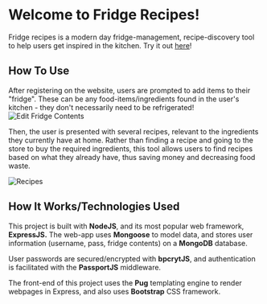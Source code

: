 # Welcome to Fridge Recipes!


Fridge recipes is a modern day fridge-management, recipe-discovery tool to help users get inspired in the kitchen. Try it out [here](https://arcane-beach-51469.herokuapp.com)!

## How To Use 
After registering on the website, users are prompted to add items to their "fridge". These can be any food-items/ingredients found in the user's kitchen - they don't necessarily need to be refrigerated!
![Edit Fridge Contents](https://i.ibb.co/tCj9tv4/editfridge.png)

Then, the user is presented with several recipes, relevant to the ingredients they currently have at home. Rather than finding a recipe and going to the store to buy the required ingredients, this tool allows users to find recipes based on what they already have, thus saving money and decreasing food waste.

![Recipes](https://i.ibb.co/XyxJkGg/recipes.png)

## How It Works/Technologies Used
This project is built with **NodeJS**, and its most popular web framework, **ExpressJS.** The web-app uses **Mongoose** to model data, and stores user information (username, pass, fridge contents) on a **MongoDB** database.

User passwords are secured/encrypted with **bpcrytJS**, and authentication is facilitated with the **PassportJS** middleware.

The front-end of this project uses the **Pug** templating engine to render webpages in Express, and also uses **Bootstrap** CSS framework.
